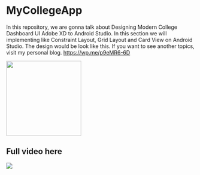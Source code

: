 # MyCollegeApp

In this repository, we are gonna talk about Designing Modern College Dashboard UI Adobe XD to Android Studio. In this section we will implementing like Constraint Layout, Grid Layout and Card View on Android Studio. The design would be look like this. If you want to see another topics, visit my personal blog. https://wp.me/p9eMR6-6D

<img src="http://abdulazizahwan.blog.unnes.ac.id/wp-content/uploads/sites/3025/2019/06/MyCollegeDashboard.png" width="200;"/>

## Full video here
<a href="https://youtu.be/zeWnDlcNjQU" target="_blank"><img src="http://abdulazizahwan.blog.unnes.ac.id/wp-content/uploads/sites/3025/2019/06/Untitled-1.png"/></a>
